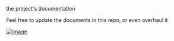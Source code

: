 the project's documentation

Feel free to update the documents in this repo, or even overhaul it

[![image](https://github.com/XXISummer/jamii-app/assets/84716878/6b795c0a-d4e1-4843-a3a7-04aacd7af90b)](https://github.com/XXISummer/jamii-app/blob/main/docs/docs.png)
